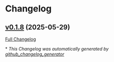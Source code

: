 # Changelog

## [v0.1.8](https://github.com/6C656C65/pythonrunner/tree/v0.1.8) (2025-05-29)

[Full Changelog](https://github.com/6C656C65/pythonrunner/compare/f287e8044c0160b0eb75acd430bdc8044cc9bca2...v0.1.8)



\* *This Changelog was automatically generated by [github_changelog_generator](https://github.com/github-changelog-generator/github-changelog-generator)*
